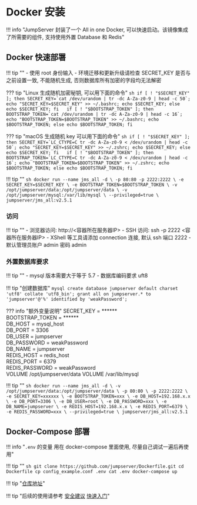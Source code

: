 # Docker 安装

!!! info "JumpServer 封装了一个 All in one Docker, 可以快速启动。该镜像集成了所需要的组件, 支持使用外置 Database 和 Redis"

## Docker 快速部署

!!! tip ""
    - 使用 root 身份输入
    - 环境迁移和更新升级请检查 SECRET_KEY 是否与之前设置一致, 不能随机生成, 否则数据库所有加密的字段均无法解密

??? tip "Linux 生成随机加密秘钥, 可以用下面的命令"
    ```sh
    if [ ! "$SECRET_KEY" ]; then
      SECRET_KEY=`cat /dev/urandom | tr -dc A-Za-z0-9 | head -c 50`;
      echo "SECRET_KEY=$SECRET_KEY" >> ~/.bashrc;
      echo $SECRET_KEY;
    else
      echo $SECRET_KEY;
    fi  
    if [ ! "$BOOTSTRAP_TOKEN" ]; then
      BOOTSTRAP_TOKEN=`cat /dev/urandom | tr -dc A-Za-z0-9 | head -c 16`;
      echo "BOOTSTRAP_TOKEN=$BOOTSTRAP_TOKEN" >> ~/.bashrc;
      echo $BOOTSTRAP_TOKEN;
    else
      echo $BOOTSTRAP_TOKEN;
    fi
    ```

??? tip "macOS 生成随机 key 可以用下面的命令"
    ```sh
    if [ ! "$SECRET_KEY" ]; then
      SECRET_KEY=`LC_CTYPE=C tr -dc A-Za-z0-9 < /dev/urandom | head -c 50`;
      echo "SECRET_KEY=$SECRET_KEY" >> ~/.zshrc;
      echo $SECRET_KEY;
    else
      echo $SECRET_KEY;
    fi  
    if [ ! "$BOOTSTRAP_TOKEN" ]; then
      BOOTSTRAP_TOKEN=`LC_CTYPE=C tr -dc A-Za-z0-9 < /dev/urandom | head -c 16`;
      echo "BOOTSTRAP_TOKEN=$BOOTSTRAP_TOKEN" >> ~/.zshrc;
      echo $BOOTSTRAP_TOKEN;
    else
      echo $BOOTSTRAP_TOKEN;
    fi
    ```

!!! tip ""
    ```sh
    docker run --name jms_all -d \
      -p 80:80 -p 2222:2222 \
      -e SECRET_KEY=$SECRET_KEY \
      -e BOOTSTRAP_TOKEN=$BOOTSTRAP_TOKEN \
      -v /opt/jumpserver/data:/opt/jumpserver/data \
      -v /opt/jumpserver/mysql:/var/lib/mysql \
      --privileged=true \
      jumpserver/jms_all:v2.5.1
    ```

### 访问

!!! tip ""
    - 浏览器访问: http://<容器所在服务器IP>
    - SSH 访问: ssh -p 2222 <容器所在服务器IP>
    - XShell 等工具请添加 connection 连接, 默认 ssh 端口 2222
    - 默认管理员账户 admin 密码 admin

### 外置数据库要求

!!! tip ""
    - mysql 版本需要大于等于 5.7
    - 数据库编码要求 uft8

!!! tip "创建数据库"
    ```mysql
    create database jumpserver default charset 'utf8' collate 'utf8_bin';
    grant all on jumpserver.* to 'jumpserver'@'%' identified by 'weakPassword';
    ```


??? info "额外变量说明"
    SECRET_KEY = ******  
    BOOTSTRAP_TOKEN = ******  
    DB_HOST = mysql_host  
    DB_PORT = 3306  
    DB_USER = jumpserver  
    DB_PASSWORD = weakPassword  
    DB_NAME = jumpserver  
    REDIS_HOST = redis_host  
    REDIS_PORT = 6379  
    REDIS_PASSWORD = weakPassword  
    VOLUME /opt/jumpserver/data
    VOLUME /var/lib/mysql


!!! tip ""
    ```sh
    docker run --name jms_all -d \
      -v /opt/jumpserver/data:/opt/jumpserver/data \
      -p 80:80 \
      -p 2222:2222 \
      -e SECRET_KEY=xxxxxx \
      -e BOOTSTRAP_TOKEN=xxx \
      -e DB_HOST=192.168.x.x \
      -e DB_PORT=3306 \
      -e DB_USER=root \
      -e DB_PASSWORD=xxx \
      -e DB_NAME=jumpserver \
      -e REDIS_HOST=192.168.x.x \
      -e REDIS_PORT=6379 \
      -e REDIS_PASSWORD=xxx \
      --privileged=true \
      jumpserver/jms_all:v2.5.1
    ```

## Docker-Compose 部署

!!! info "`.env` 的变量 用在 docker-compose 里面使用, 尽量自己调试一遍后再使用"

!!! tip ""
    ```sh
    git clone https://github.com/jumpserver/Dockerfile.git
    cd Dockerfile
    cp config_example.conf .env
    cat .env
    docker-compose up
    ```

!!! tip "[仓库地址](https://github.com/jumpserver/Dockerfile)"

!!! tip "后续的使用请参考 [安全建议](install_security.md) [快速入门](../../admin-guide/quick_start/)"
